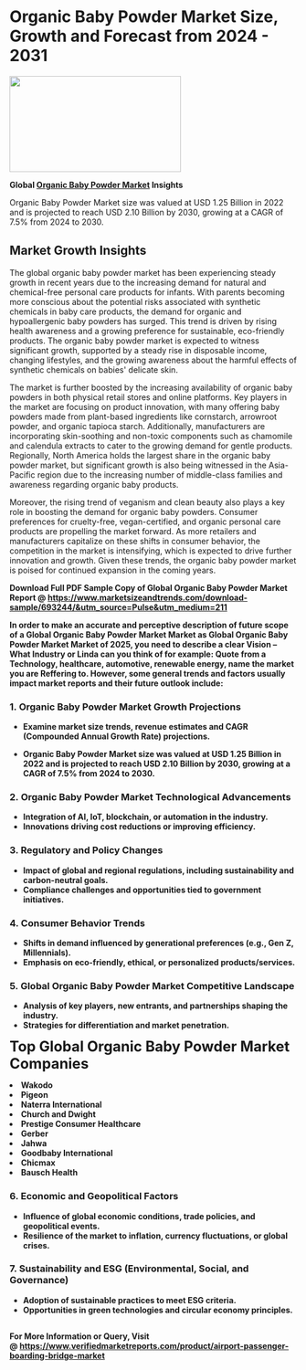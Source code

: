 <H1>Organic Baby Powder Market Size, Growth and Forecast from 2024 - 2031</H1><img class="aligncenter size-medium wp-image-584254" src="https://thirdeyenews.in/wp-content/uploads/2024/09/Global-Market-Research-300x168.jpeg" alt="" width="300" height="168" /><p><strong>Global&nbsp;<a href="https://www.marketsizeandtrends.com/download-sample/693244/&amp;utm_source=Pulse&amp;utm_medium=211">Organic Baby Powder Market</a> Insights</strong></p><p>Organic Baby Powder Market size was valued at USD 1.25 Billion in 2022 and is projected to reach USD 2.10 Billion by 2030, growing at a CAGR of 7.5% from 2024 to 2030.</p><p><h2>Market Growth Insights</h2> <p>The global organic baby powder market has been experiencing steady growth in recent years due to the increasing demand for natural and chemical-free personal care products for infants. With parents becoming more conscious about the potential risks associated with synthetic chemicals in baby care products, the demand for organic and hypoallergenic baby powders has surged. This trend is driven by rising health awareness and a growing preference for sustainable, eco-friendly products. The organic baby powder market is expected to witness significant growth, supported by a steady rise in disposable income, changing lifestyles, and the growing awareness about the harmful effects of synthetic chemicals on babies' delicate skin.</p> <p><strong></strong></p> <p>The market is further boosted by the increasing availability of organic baby powders in both physical retail stores and online platforms. Key players in the market are focusing on product innovation, with many offering baby powders made from plant-based ingredients like cornstarch, arrowroot powder, and organic tapioca starch. Additionally, manufacturers are incorporating skin-soothing and non-toxic components such as chamomile and calendula extracts to cater to the growing demand for gentle products. Regionally, North America holds the largest share in the organic baby powder market, but significant growth is also being witnessed in the Asia-Pacific region due to the increasing number of middle-class families and awareness regarding organic baby products. <p>Moreover, the rising trend of veganism and clean beauty also plays a key role in boosting the demand for organic baby powders. Consumer preferences for cruelty-free, vegan-certified, and organic personal care products are propelling the market forward. As more retailers and manufacturers capitalize on these shifts in consumer behavior, the competition in the market is intensifying, which is expected to drive further innovation and growth. Given these trends, the organic baby powder market is poised for continued expansion in the coming years.</p> <p><strong></p><p><span class=""><strong>Download Full PDF Sample Copy of Global Organic Baby Powder Market Report</strong> @ <a href="https://www.marketsizeandtrends.com/download-sample/693244/&amp;utm_source=Pulse&amp;utm_medium=211" target="_blank">https://www.marketsizeandtrends.com/download-sample/693244/&amp;utm_source=Pulse&amp;utm_medium=211</a></span></p><p>In order to make an accurate and perceptive description of future scope of a Global&nbsp;Organic Baby Powder Market Market as Global&nbsp;Organic Baby Powder Market Market of 2025, you need to describe a clear Vision &ndash; What Industry or Linda can you think of for example: Quote from a Technology, healthcare, automotive, renewable energy, name the market you are Reffering to. However, some general trends and factors usually impact market reports and their future outlook include:</p><h3>1.&nbsp;<strong>Organic Baby Powder Market Growth Projections</strong></h3><ul><li>Examine market size trends, revenue estimates and CAGR (Compounded Annual Growth Rate) projections.</li><li><p>Organic Baby Powder Market size was valued at USD 1.25 Billion in 2022 and is projected to reach USD 2.10 Billion by 2030, growing at a CAGR of 7.5% from 2024 to 2030.</p></li></ul><h3>2.&nbsp;<strong>Organic Baby Powder Market Technological Advancements</strong></h3><ul><li>Integration of AI, IoT, blockchain, or automation in the industry.</li><li>Innovations driving cost reductions or improving efficiency.</li></ul><h3>3.&nbsp;<strong>Regulatory and Policy Changes</strong></h3><ul><li>Impact of global and regional regulations, including sustainability and carbon-neutral goals.</li><li>Compliance challenges and opportunities tied to government initiatives.</li></ul><h3>4.&nbsp;<strong>Consumer Behavior Trends</strong></h3><ul><li>Shifts in demand influenced by generational preferences (e.g., Gen Z, Millennials).</li><li>Emphasis on eco-friendly, ethical, or personalized products/services.</li></ul><h3>5.&nbsp;<strong>Global Organic Baby Powder Market Competitive Landscape</strong></h3><ul><li>Analysis of key players, new entrants, and partnerships shaping the industry.</li><li>Strategies for differentiation and market penetration.</li></ul><p data-pm-slice="1 1 []"><span style="color: inherit; font-family: inherit; font-size: 25px;">Top Global Organic Baby Powder Market Companies</span></p><div class="" data-test-id=""><p><li>Wakodo</li><li> Pigeon</li><li> Naterra International</li><li> Church and Dwight</li><li> Prestige Consumer Healthcare</li><li> Gerber</li><li> Jahwa</li><li> Goodbaby International</li><li> Chicmax</li><li> Bausch Health</li></p></div><h3>6.&nbsp;<strong>Economic and Geopolitical Factors</strong></h3><ul><li>Influence of global economic conditions, trade policies, and geopolitical events.</li><li>Resilience of the market to inflation, currency fluctuations, or global crises.</li></ul><h3>7.&nbsp;<strong>Sustainability and ESG (Environmental, Social, and Governance)</strong></h3><ul><li>Adoption of sustainable practices to meet ESG criteria.</li><li>Opportunities in green technologies and circular economy principles.</li></ul><h2><strong style="font-size: 14px;">For More Information or Query, Visit @&nbsp;</strong><a style="background-color: #ffffff; font-size: 14px;" href="https://www.marketsizeandtrends.com/report/organic-baby-powder-market/" target="_blank">https://www.verifiedmarketreports.com/product/airport-passenger-boarding-bridge-market</a></h2>
